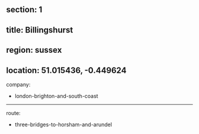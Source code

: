 section: 1
----
title: Billingshurst
----
region: sussex
----
location: 51.015436, -0.449624
----
company:
- london-brighton-and-south-coast
----
route:
- three-bridges-to-horsham-and-arundel
